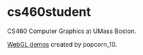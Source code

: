 # cs460student
CS460 Computer Graphics at UMass Boston.

[WebGL demos](http://www.dennis.video/) created by popcorn_10.
